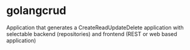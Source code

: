 # golangcrud
Application that generates a CreateReadUpdateDelete application with selectable backend (repositories) and frontend (REST or web based application)
